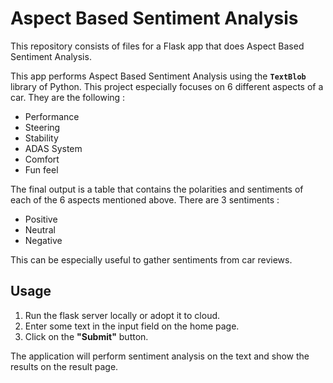 # Aspect Based Sentiment Analysis
This repository consists of files for a Flask app that does Aspect Based Sentiment Analysis.

This app performs Aspect Based Sentiment Analysis using the **`TextBlob`** library of Python. This project especially focuses on 6 different aspects of a car. They are the following : 
* Performance
* Steering
* Stability
* ADAS System
* Comfort 
* Fun feel

The final output is a table that contains the polarities and sentiments of each of the 6 aspects mentioned above. There are 3 sentiments : 
* Positive
* Neutral
* Negative

This can be especially useful to gather sentiments from car reviews. 

## Usage
1) Run the flask server locally or adopt it to cloud. 
2) Enter some text in the input field on the home page.
3) Click on the **"Submit"** button.

The application will perform sentiment analysis on the text and show the results on the result page.
